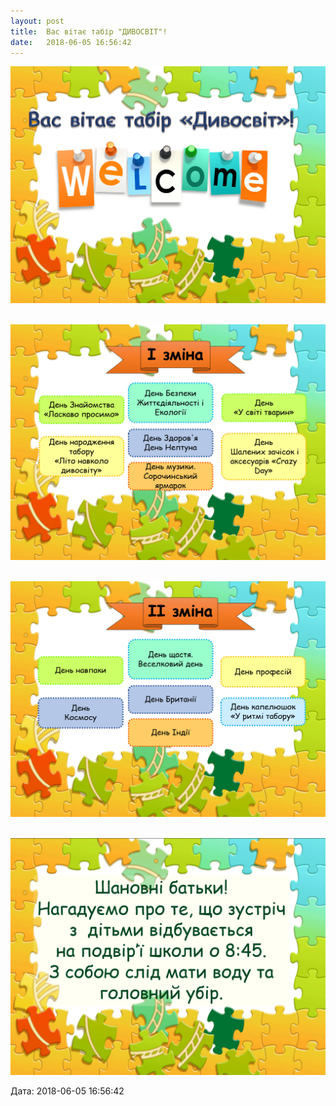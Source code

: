 ```yaml
---
layout: post
title:  Вас вітає табір "ДИВОСВІТ"!
date:   2018-06-05 16:56:42
---
```

![](/assets/tiger-1528206804.png)

 ![](/assets/tiger-1528206862.png)

 ![](/assets/tiger-1528206926.png)

 ![](/assets/tiger-1528206986.png)

  
Дата: 2018-06-05 16:56:42